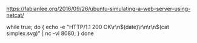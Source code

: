https://fabianlee.org/2016/09/26/ubuntu-simulating-a-web-server-using-netcat/


while true; do { echo -e "HTTP/1.1 200 OK\r\n$(date)\r\n\r\n$(cat simplex.svg)" |  nc -vl 8080; } done
